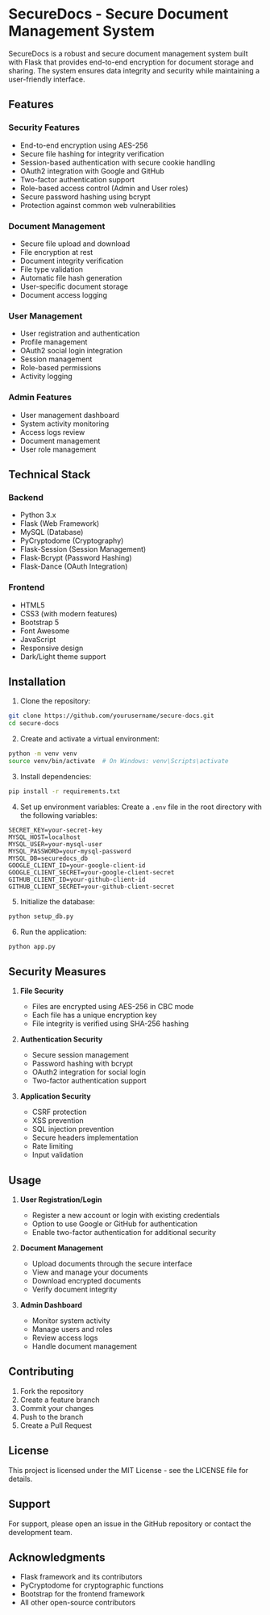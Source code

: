 # SecureDocs - Secure Document Management System

SecureDocs is a robust and secure document management system built with Flask that provides end-to-end encryption for document storage and sharing. The system ensures data integrity and security while maintaining a user-friendly interface.

## Features

### Security Features
- End-to-end encryption using AES-256
- Secure file hashing for integrity verification
- Session-based authentication with secure cookie handling
- OAuth2 integration with Google and GitHub
- Two-factor authentication support
- Role-based access control (Admin and User roles)
- Secure password hashing using bcrypt
- Protection against common web vulnerabilities

### Document Management
- Secure file upload and download
- File encryption at rest
- Document integrity verification
- File type validation
- Automatic file hash generation
- User-specific document storage
- Document access logging

### User Management
- User registration and authentication
- Profile management
- OAuth2 social login integration
- Session management
- Role-based permissions
- Activity logging

### Admin Features
- User management dashboard
- System activity monitoring
- Access logs review
- Document management
- User role management

## Technical Stack

### Backend
- Python 3.x
- Flask (Web Framework)
- MySQL (Database)
- PyCryptodome (Cryptography)
- Flask-Session (Session Management)
- Flask-Bcrypt (Password Hashing)
- Flask-Dance (OAuth Integration)

### Frontend
- HTML5
- CSS3 (with modern features)
- Bootstrap 5
- Font Awesome
- JavaScript
- Responsive design
- Dark/Light theme support

## Installation

1. Clone the repository:
```bash
git clone https://github.com/yourusername/secure-docs.git
cd secure-docs
```

2. Create and activate a virtual environment:
```bash
python -m venv venv
source venv/bin/activate  # On Windows: venv\Scripts\activate
```

3. Install dependencies:
```bash
pip install -r requirements.txt
```

4. Set up environment variables:
Create a `.env` file in the root directory with the following variables:
```
SECRET_KEY=your-secret-key
MYSQL_HOST=localhost
MYSQL_USER=your-mysql-user
MYSQL_PASSWORD=your-mysql-password
MYSQL_DB=securedocs_db
GOOGLE_CLIENT_ID=your-google-client-id
GOOGLE_CLIENT_SECRET=your-google-client-secret
GITHUB_CLIENT_ID=your-github-client-id
GITHUB_CLIENT_SECRET=your-github-client-secret
```

5. Initialize the database:
```bash
python setup_db.py
```

6. Run the application:
```bash
python app.py
```

## Security Measures

1. **File Security**
   - Files are encrypted using AES-256 in CBC mode
   - Each file has a unique encryption key
   - File integrity is verified using SHA-256 hashing

2. **Authentication Security**
   - Secure session management
   - Password hashing with bcrypt
   - OAuth2 integration for social login
   - Two-factor authentication support

3. **Application Security**
   - CSRF protection
   - XSS prevention
   - SQL injection prevention
   - Secure headers implementation
   - Rate limiting
   - Input validation

## Usage

1. **User Registration/Login**
   - Register a new account or login with existing credentials
   - Option to use Google or GitHub for authentication
   - Enable two-factor authentication for additional security

2. **Document Management**
   - Upload documents through the secure interface
   - View and manage your documents
   - Download encrypted documents
   - Verify document integrity

3. **Admin Dashboard**
   - Monitor system activity
   - Manage users and roles
   - Review access logs
   - Handle document management

## Contributing

1. Fork the repository
2. Create a feature branch
3. Commit your changes
4. Push to the branch
5. Create a Pull Request

## License

This project is licensed under the MIT License - see the LICENSE file for details.

## Support

For support, please open an issue in the GitHub repository or contact the development team.

## Acknowledgments

- Flask framework and its contributors
- PyCryptodome for cryptographic functions
- Bootstrap for the frontend framework
- All other open-source contributors
